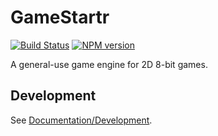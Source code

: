 <!-- {{Top}} -->
# GameStartr
[![Build Status](https://travis-ci.org/FullScreenShenanigans/GameStartr.svg?branch=master)](https://travis-ci.org/FullScreenShenanigans/GameStartr)
[![NPM version](https://badge.fury.io/js/gamestartr.svg)](http://badge.fury.io/js/gamestartr)

A general-use game engine for 2D 8-bit games.
<!-- {{/Top}} -->

<!-- {{Development}} -->
## Development

See [Documentation/Development](https://github.com/FullScreenShenanigans/Documentation).


<!-- {{/Development}} -->
